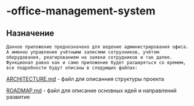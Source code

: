 ﻿# -office-management-system

## Назначение

    Данное приложение преднозначено для ведение администрирования офиса.  А именно управления учётными записями сотрузников, учётом оборудования, реагированием на заявки сотрудников и так далее. Функционал равно как и само приложение будет расширяться со времем, все подробности будут описаны в следующих файлах:
[ARCHITECTURE.md](https://github.com/UrijVig/-office-management-system/blob/main/ARCHITECTURE.md) - файл для описанния структуры проекта


[ROADMAP.md](blob/main/ROADMAP.md) - файл для описание основных идей и направлений развития

